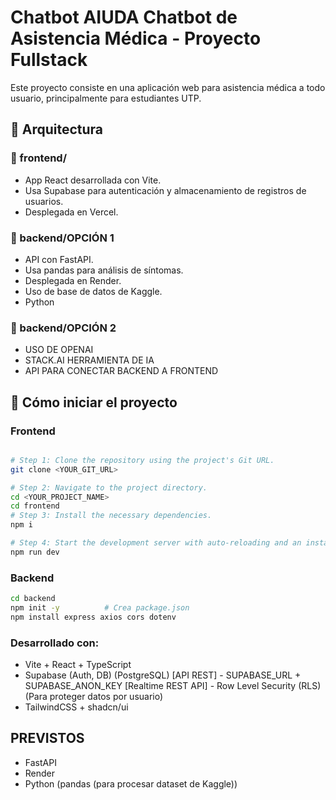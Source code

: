 # Chatbot AIUDA Chatbot de Asistencia Médica - Proyecto Fullstack
Este proyecto consiste en una aplicación web para asistencia médica a todo usuario, principalmente para estudiantes UTP.

## 🧠 Arquitectura

### 📁 frontend/
- App React desarrollada con Vite.
- Usa Supabase para autenticación y almacenamiento de registros de usuarios.
- Desplegada en Vercel.

### 📁 backend/OPCIÓN 1
- API con FastAPI.
- Usa pandas para análisis de síntomas.
- Desplegada en Render.
- Uso de base de datos de Kaggle.
- Python

### 📁 backend/OPCIÓN 2
- USO DE OPENAI
- STACK.AI HERRAMIENTA DE IA
- API PARA CONECTAR BACKEND A FRONTEND

## 🚀 Cómo iniciar el proyecto

### Frontend

```bash

# Step 1: Clone the repository using the project's Git URL.
git clone <YOUR_GIT_URL>

# Step 2: Navigate to the project directory.
cd <YOUR_PROJECT_NAME>
cd frontend
# Step 3: Install the necessary dependencies.
npm i

# Step 4: Start the development server with auto-reloading and an instant preview.
npm run dev

```

### Backend

```bash
cd backend
npm init -y          # Crea package.json
npm install express axios cors dotenv
```

### Desarrollado con:
- Vite + React + TypeScript
- Supabase (Auth, DB) (PostgreSQL) [API REST] - SUPABASE_URL + SUPABASE_ANON_KEY 
[Realtime REST API] - Row Level Security (RLS) (Para proteger datos por usuario)
- TailwindCSS + shadcn/ui

## PREVISTOS
- FastAPI
- Render
- Python (pandas (para procesar dataset de Kaggle))

